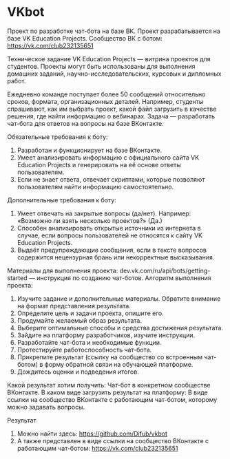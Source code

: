 # VKbot
Проект по разработке чат-бота на базе ВК. Проект разрабатывается на базе VK Education Projects.
Сообщество ВК с ботом: https://vk.com/club232135651


Техническое задание
VK Education Projects — витрина проектов для студентов. Проекты могут быть использованы для выполнения домашних заданий, научно-исследовательских, курсовых и дипломных работ. 

Ежедневно команде поступает более 50 сообщений относительно сроков, формата, организационных деталей. Например, студенты спрашивают, как им выбрать проект, какой файл загрузить в качестве решения, где найти информацию о вебинарах.
Задача — разработать чат-бота для ответов на вопросы на базе ВКонтакте. 

Обязательные требования к боту:
1.	Разработан и функционирует на базе ВКонтакте.
2.	Умеет анализировать информацию с официального сайта VK Education Projects и генерировать на её основе ответы пользователям.
3.	Если не знает ответа, отвечает скриптами, которые позволяют пользователям найти информацию самостоятельно.
   
Дополнительные требования к боту: 
1.	Умеет отвечать на закрытые вопросы (да/нет). Например: «Возможно ли взять несколько проектов?» (Да.)
2.	Способен анализировать открытые источники из интернета в случае, если вопросы пользователей не относятся к сайту VK Education Projects.
3.	Выдаёт предупреждающие сообщения, если в тексте вопросов содержится нецензурная брань или некорректные высказывания.
   
Материалы для выполнения проекта:
dev.vk.com/ru/api/bots/getting-started — инструкция по созданию чат-ботов.
Алгоритм выполнения проекта:
1.	Изучите задание и дополнительные материалы. Обратите внимание на формат представления результата.
2.	Определите цель и задачи проекта, опишите его.
3.	Продумайте желаемый образ результата.
4.	Выберите оптимальные способы и средства достижения результата.
5.	Зайдите на платформу разработчиков, изучите инструкции.
6.	Разработайте чат-бота и необходимые функции.
7.	Протестируйте работоспособность чат-бота.
8.	Прикрепите результат (ссылку на сообщество со встроенным чат-ботом) в форму обратной связи на обучающей платформе.
9.	Дождитесь оценки и подведения итогов.
    
Какой результат хотим получить:
Чат-бот в конкретном сообществе ВКонтакте.
В каком виде загрузить результат на платформу:
В виде ссылки на сообщество ВКонтакте с работающим чат-ботом, которому можно задавать вопросы.


Результат
1)	Можно найти здесь: https://github.com/Difub/vkbot
2)	А также представлен в виде ссылки на сообщество ВКонтакте с работающим чат-ботом: https://vk.com/club232135651
